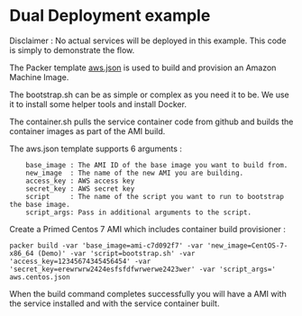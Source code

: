 # Dual Deployment example

Disclaimer : No actual services will be deployed in this example.  This code is simply to demonstrate the flow. 

The Packer template [aws.json](aws.json) is used to build and provision an Amazon Machine Image. 

The bootstrap.sh can be as simple or complex as you need it to be.  We use it to install some helper tools and install Docker.

The container.sh pulls the service container code from github and builds the container images as part of the AMI build.  

The aws.json template supports 6 arguments :

```
    base_image : The AMI ID of the base image you want to build from.
    new_image  : The name of the new AMI you are building.
    access_key : AWS access key 
    secret_key : AWS secret key
    script     : The name of the script you want to run to bootstrap the base image.
    script_args: Pass in additional arguments to the script.
```

Create a Primed Centos 7 AMI which includes container build provisioner :

```
packer build -var 'base_image=ami-c7d092f7' -var 'new_image=CentOS-7-x86_64 (Demo)' -var 'script=bootstrap.sh' -var 'access_key=12345674345456454' -var 'secret_key=erewrwrw2424esfsfdfwrwerwe2423wer' -var 'script_args=' aws.centos.json
```

When the build command completes successfully you will have a AMI with the service installed and with the service container built.

